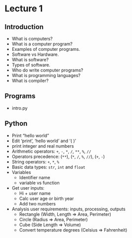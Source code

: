# Lecture 1 #

## Introduction ##

* What is computers?
* What is a computer program?
* Examples of computer programs.
* Software vs Hardware.
* What is software?
* Types of software.
* Who do write computer programs?
* What is programming languages?
* What is compiler?

## Programs ##

* intro.py

## Python ##

* Print “hello world”
* Edit ‘print’, ‘hello world’ and ‘( )’
* print integer and real numbers
* Arithmetic operators: `+`, `-`, `*`, `/`, `**`, `%`, `//`
* Operators precedence: (`**`), (`*`, `/`, `%`, `//`), (`+`, `-`)
* String operators: `+`, `*`, `%`
* Basic data types: `str`, `int` and `float`
* Variables
  * Identifier name
  * variable vs function
* Get user inputs:
  * Hi + user name
  * Calc user age or birth year
  * Add two numbers
* Analysis user requirements: inputs, processing, outputs
  * Rectangle (Width, Length => Area, Perimeter)
  * Circle (Radius => Area, Perimeter)
  * Cube (Side Length => Volume)
  * Convert temperature degrees (Celsius => Fahrenheit)
